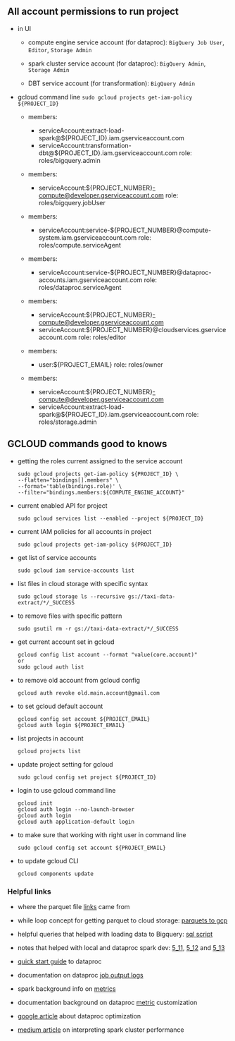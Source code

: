 ## All account permissions to run project

- in UI

    + compute engine service account (for dataproc): `BigQuery Job User`, `Editor`, `Storage Admin`

    + spark cluster service account (for dataproc): `BigQuery Admin`, `Storage Admin`

    + DBT service account (for transformation): `BigQuery Admin`

- gcloud command line `sudo gcloud projects get-iam-policy ${PROJECT_ID}`

    - members:
        - serviceAccount:extract-load-spark@${PROJECT_ID}.iam.gserviceaccount.com
        - serviceAccount:transformation-dbt@${PROJECT_ID}.iam.gserviceaccount.com
        role: roles/bigquery.admin

    - members:
        - serviceAccount:${PROJECT_NUMBER}-compute@developer.gserviceaccount.com
        role: roles/bigquery.jobUser

    - members:
        - serviceAccount:service-${PROJECT_NUMBER}@compute-system.iam.gserviceaccount.com
        role: roles/compute.serviceAgent

     - members:
        - serviceAccount:service-${PROJECT_NUMBER}@dataproc-accounts.iam.gserviceaccount.com
        role: roles/dataproc.serviceAgent

    - members:
        - serviceAccount:${PROJECT_NUMBER}-compute@developer.gserviceaccount.com
        - serviceAccount:${PROJECT_NUMBER}@cloudservices.gserviceaccount.com
        role: roles/editor

    - members:
        - user:${PROJECT_EMAIL}
        role: roles/owner

     - members:
        - serviceAccount:${PROJECT_NUMBER}-compute@developer.gserviceaccount.com
        - serviceAccount:extract-load-spark@${PROJECT_ID}.iam.gserviceaccount.com
        role: roles/storage.admin

## GCLOUD commands good to knows 

* getting the roles current assigned to the service account

    ```
    sudo gcloud projects get-iam-policy ${PROJECT_ID} \
    --flatten="bindings[].members" \
    --format='table(bindings.role)' \
    --filter="bindings.members:${COMPUTE_ENGINE_ACCOUNT}"
    ```

* current enabled API for project 

    ```
    sudo gcloud services list --enabled --project ${PROJECT_ID}
    ```

* current IAM policies for all accounts in project 

    ```
    sudo gcloud projects get-iam-policy ${PROJECT_ID}
    ```

* get list of service accounts 

    ```
    sudo gcloud iam service-accounts list
    ```

* list files in cloud storage with specific syntax

    ```
    sudo gcloud storage ls --recursive gs://taxi-data-extract/*/_SUCCESS
    ```

* to remove files with specific pattern

    ```
    sudo gsutil rm -r gs://taxi-data-extract/*/_SUCCESS
    ```

* get current account set in gcloud

    ```
    gcloud config list account --format "value(core.account)"
    or 
    sudo gcloud auth list
    ```

* to remove old account from gcloud config

    ```
    gcloud auth revoke old.main.account@gmail.com
    ```

* to set gcloud default account 

    ```
    gcloud config set account ${PROJECT_EMAIL}
    gcloud auth login ${PROJECT_EMAIL}
    ```

* list projects in account

    ```
    gcloud projects list
    ```

* update project setting for gcloud

    ```
    sudo gcloud config set project ${PROJECT_ID}
    ```

* login to use gcloud command line

    ```
    gcloud init
    gcloud auth login --no-launch-browser
    gcloud auth login
    gcloud auth application-default login

    ```

* to make sure that working with right user in command line 

    ```
    sudo gcloud config set account ${PROJECT_EMAIL}
    ```

* to update gcloud CLI

    ```
    gcloud components update
    ```

### Helpful links

* where the parquet file [links](https://www.nyc.gov/site/tlc/about/tlc-trip-record-data.page) came from

* while loop concept for getting parquet to cloud storage: [parquets to gcp](https://github.com/gdq12/data-engineering-zoomcamp-2024/blob/main/week4/4_1a_data_2_gcs/url_2_gcs.py)

* helpful queries that helped with loading data to Bigquery: [sql script](https://github.com/gdq12/data-engineering-zoomcamp-2024/blob/main/week4/4_1a_data_2_gcs/gcs_2_bigquery.sql)

* notes that helped with local and dataproc spark dev: [5_11](https://github.com/gdq12/data-engineering-zoomcamp-2024/tree/main/week5/5_11_create_local_cluster), [5_12](https://github.com/gdq12/data-engineering-zoomcamp-2024/tree/main/week5/5_12_spark_cluster_gcp) and [5_13](https://github.com/gdq12/data-engineering-zoomcamp-2024/tree/main/week5/5_13_spark_dataproc_bigquery)

* [quick start guide](https://cloud.google.com/dataproc/docs/quickstarts/create-cluster-gcloud) to dataproc

* documentation on dataproc [job output logs](https://cloud.google.com/dataproc/docs/guides/dataproc-job-output#console)

* spark background info on [metrics](https://spark.apache.org/docs/latest/monitoring.html#metrics)

* documentation background on dataproc [metric](https://cloud.google.com/dataproc/docs/guides/dataproc-metrics#enable_custom_metric_collection) customization

* [google article](https://cloud.google.com/blog/products/data-analytics/dataproc-job-optimization-how-to-guide) about dataproc optimization 

* [medium article](https://medium.com/@goyalarchana17/part-1-assessing-spark-cluster-utilization-and-capacity-when-and-how-to-scale-effectively-aa0090f0f888) on interpreting spark cluster performance